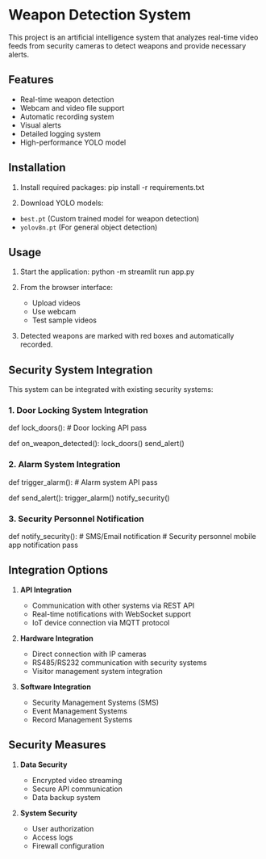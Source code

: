 # Weapon Detection System

This project is an artificial intelligence system that analyzes real-time video feeds from security cameras to detect weapons and provide necessary alerts.

## Features

- Real-time weapon detection
- Webcam and video file support
- Automatic recording system
- Visual alerts
- Detailed logging system
- High-performance YOLO model

## Installation

1. Install required packages:
pip install -r requirements.txt

2. Download YOLO models:
- `best.pt` (Custom trained model for weapon detection)
- `yolov8n.pt` (For general object detection)

## Usage

1. Start the application:
python -m streamlit run app.py

2. From the browser interface:
   - Upload videos
   - Use webcam
   - Test sample videos

3. Detected weapons are marked with red boxes and automatically recorded.

## Security System Integration

This system can be integrated with existing security systems:

### 1. Door Locking System Integration

def lock_doors():
    # Door locking API
    pass

def on_weapon_detected():
    lock_doors()
    send_alert()


### 2. Alarm System Integration

def trigger_alarm():
    # Alarm system API
    pass

def send_alert():
    trigger_alarm()
    notify_security()


### 3. Security Personnel Notification

def notify_security():
    # SMS/Email notification
    # Security personnel mobile app notification
    pass

## Integration Options

1. **API Integration**
   - Communication with other systems via REST API
   - Real-time notifications with WebSocket support
   - IoT device connection via MQTT protocol

2. **Hardware Integration**
   - Direct connection with IP cameras
   - RS485/RS232 communication with security systems
   - Visitor management system integration

3. **Software Integration**
   - Security Management Systems (SMS)
   - Event Management Systems
   - Record Management Systems

## Security Measures

1. **Data Security**
   - Encrypted video streaming
   - Secure API communication
   - Data backup system

2. **System Security**
   - User authorization
   - Access logs
   - Firewall configuration



